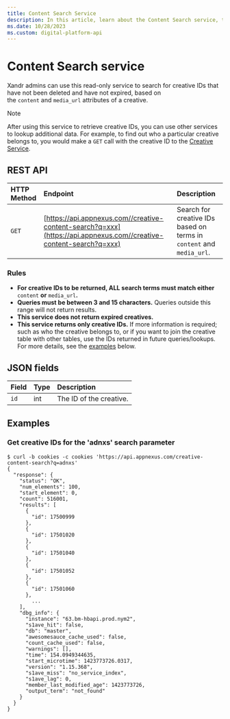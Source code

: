 ```yaml
---
title: Content Search Service
description: In this article, learn about the Content Search service, their JSON fields, and REST API with thorough examples.
ms.date: 10/28/2023
ms.custom: digital-platform-api
---
```


# Content Search service

Xandr admins can use this read-only service to search for creative IDs that have not been deleted and have not expired, based on the `content` and `media_url` attributes of a creative.

> [!NOTE]
> After using this service to retrieve creative IDs, you can use other services to lookup additional data. For example, to find out who a particular creative belongs to, you would make a `GET` call with the creative ID to the [Creative Service](creative-service.md).

## REST API

| HTTP Method | Endpoint | Description |
|:---|:---|:---|
| `GET` | [https://api.appnexus.com//creative-content-search?q=xxx](https://api.appnexus.com//creative-content-search?q=xxx) | Search for creative IDs based on terms in `content` and `media_url`. |

### Rules

- **For creative IDs to be returned, ALL search terms must match either** `content` **or** `media_url`**.**
- **Queries must be between 3 and 15 characters.** Queries outside this range will not return results.
- **This service does not return expired creatives.**
- **This service returns only creative IDs.** If more information is required; such as who the creative belongs to, or if you want to join the creative table with other tables, use the IDs returned in future queries/lookups. For more details, see the [examples](#examples) below.

## JSON fields

| Field | Type | Description |
|:---|:---|:---|
| `id` | int | The ID of the creative. |

## Examples

### Get creative IDs for the 'adnxs' search parameter

```
$ curl -b cookies -c cookies 'https://api.appnexus.com/creative-content-search?q=adnxs'
{
  "response": {
    "status": "OK",
    "num_elements": 100,
    "start_element": 0,
    "count": 516001,
    "results": [
      {
        "id": 17500999
      },
      {
        "id": 17501020
      },
      {
        "id": 17501040
      },
      {
        "id": 17501052
      },
      {
        "id": 17501060
      },
        ...
    ],
    "dbg_info": {
      "instance": "63.bm-hbapi.prod.nym2",
      "s1ave_hit": false,
      "db": "master",
      "awesomesauce_cache_used": false,
      "count_cache_used": false,
      "warnings": [],
      "time": 154.0949344635,
      "start_microtime": 1423773726.0317,
      "version": "1.15.368",
      "s1ave_miss": "no_service_index",
      "s1ave_lag": 0,
      "member_last_modified_age": 1423773726,
      "output_term": "not_found"
    }
  }
}
```
